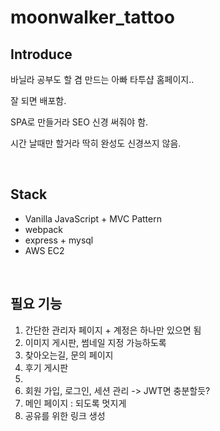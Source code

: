 # moonwalker_tattoo

## Introduce
<p>바닐라 공부도 할 겸 만드는 아빠 타투샵 홈페이지..</p>
<p>잘 되면 배포함.</p>
<p>SPA로 만들거라 SEO 신경 써줘야 함.</p>
<p>시간 날때만 할거라 딱히 완성도 신경쓰지 않음.</p>

<br/>

## Stack
- Vanilla JavaScript + MVC Pattern
- webpack
- express + mysql
- AWS EC2

<br/>

## 필요 기능
1. 간단한 관리자 페이지 + 계정은 하나만 있으면 됨
2. 이미지 게시판, 썸네일 지정 가능하도록
3. 찾아오는길, 문의 페이지
4. 후기 게시판
5. 
6. 회원 가입, 로그인, 세션 관리 -> JWT면 충분할듯?
7. 메인 페이지 : 되도록 멋지게
8. 공유를 위한 링크 생성
